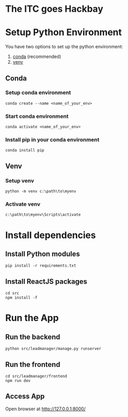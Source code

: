 # The ITC goes Hackbay

# Setup Python Environment
You have two options to set up the python environment:
1. [conda](#Conda) (recommended)
2. [venv](#Venv)

## Conda
### Setup conda environment
```
conda create --name <name_of_your_env>
```
### Start conda environment
```
conda activate <name_of_your_env>
```
### Install pip in your conda environment
```
conda install pip
```

## Venv
### Setup venv
```
python -m venv c:\path\to\myenv
```
### Activate venv
```
c:\path\to\myenv\Scripts\activate
```
# Install dependencies
## Install Python modules
```
pip install -r requirements.txt
```
## Install ReactJS packages
```
cd src
npm install -f
```

# Run the App

## Run the backend
```
python src/leadmanager/manage.py runserver
```

## Run the frontend
```
cd src/leadmanager/frontend
npm run dev
```
## Access App
Open browser at http://127.0.0.1:8000/